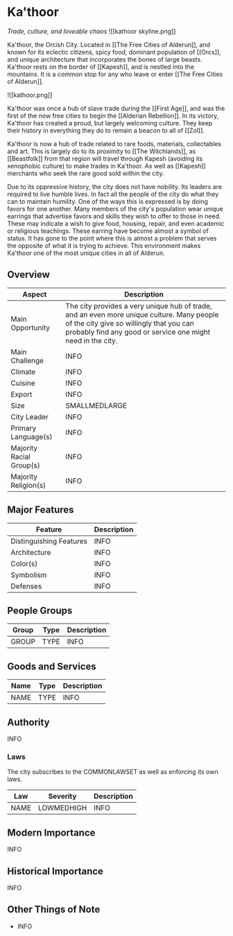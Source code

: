 # Ka'thoor
*Trade, culture, and loveable chaos*
![[kathoor skyline.png]]

Ka'thoor, the Orcish City. Located in [[The Free Cities of Alderun]], and known for its eclectic citizens, spicy food, dominant population of [[Orcs]], and unique architecture that incorporates the bones of large beasts. Ka'thoor rests on the border of [[Kapesh]], and is nestled into the mountains. It is a common stop for any who leave or enter [[The Free Cities of Alderun]].

![[kathoor.png]]

Ka'thoor was once a hub of slave trade during the [[First Age]], and was the first of the now free cities to begin the [[Alderian Rebellion]]. In its victory, Ka'thoor has created a proud, but largely welcoming culture. They keep their history in everything they do to remain a beacon to all of [[Zol]].

Ka'thoor is now a hub of trade related to rare foods, materials, collectables and art. This is largely do to its proximity to [[The Witchlands]], as [[Beastfolk]] from that region will travel through Kapesh (avoiding its xenophobic culture) to make trades in Ka'thoor. As well as [[Kapesh]] merchants who seek the rare good sold within the city.

Due to its oppressive history, the city does not have nobility. Its leaders are required to live humble lives. In fact all the people of the city do what they can to maintain humility. One of the ways this is expressed is by doing favors for one another. Many members of the city's population wear unique earrings that advertise favors and skills they wish to offer to those in need. These may indicate a wish to give food, housing, repair, and even academic or religious teachings. These earring have become almost a symbol of status. It has gone to the point where this is almost a problem that serves the opposite of what it is trying to achieve. This environment makes Ka'thoor one of the most unique cities in all of Alderun.

## Overview
| Aspect | Description |
|-|-|
| Main Opportunity | The city provides a very unique hub of trade, and an even more unique culture. Many people of the city give so willingly that you can probably find any good or service one might need in the city. |
| Main Challenge | INFO |
| Climate | INFO |
| Cuisine | INFO |
| Export | INFO |
| Size | SMALLMEDLARGE |
| City Leader | INFO |
| Primary Language(s) | INFO |
| Majority Racial Group(s) | INFO |
| Majority Religion(s) | INFO |

## Major Features
| Feature | Description |
|-|-|
| Distinguishing Features | INFO |
| Architecture | INFO |
| Color(s) | INFO |
| Symbolism | INFO |
| Defenses | INFO |

## People Groups
| Group | Type | Description |
|-|-|-|
| GROUP | TYPE | INFO |

## Goods and Services
 | Name | Type | Description |
 |-|-|-|
 | NAME | TYPE | INFO |

## Authority
INFO

### Laws
The city subscribes to the COMMONLAWSET as well as enforcing its own laws.

| Law | Severity | Description |
|-|-|-|
| NAME | LOWMEDHIGH | INFO |

## Modern Importance
INFO

## Historical Importance
INFO

## Other Things of Note
- INFO
